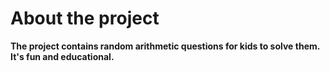 # About the project 

**The  project contains random arithmetic questions for kids to solve them. It's fun and educational.**
